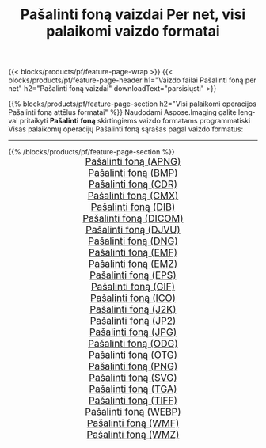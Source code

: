 ﻿---
title: Pašalinti foną vaizdai Per net, visi palaikomi vaizdo formatai 
weight: 3920
url: /lt/net/remove-background 
lang: lt
langdirlevel: 2
locales: zh-hans,ja,it,ru,de,es,fr,nl,id,lt,pl,pt,vi,tr,ko,zh-hant,ar,hi,th,sv,cs,uk,he
description: Naudodami Aspose.Imaging galite lengvai sukurti Pašalinti foną vaizdus per net
---

{{< blocks/products/pf/feature-page-wrap >}}
{{< blocks/products/pf/feature-page-header h1="Vaizdo failai Pašalinti foną per net" h2="Pašalinti foną vaizdai" downloadText="parsisiųsti" >}}


{{% blocks/products/pf/feature-page-section  h2="Visi palaikomi operacijos Pašalinti foną attēlus formatai" %}}
Naudodami Aspose.Imaging galite lengvai pritaikyti **Pašalinti foną** skirtingiems vaizdo formatams programmatiski
<br/>
Visas palaikomų operacijų Pašalinti foną sąrašas pagal vaizdo formatus:
<hr/>
{{% /blocks/products/pf/feature-page-section %}}
<div class="container-fluid productfamilypage bg-gray">
    <div class="convertypes bg-gray agp-content section">
        <div class="container">
		<div class="row other-converters" style="gap: 10px;font-size: 19px;text-align:center;">
		    <div class='col-md-2 other-converter remove-lp remove-rp'><a href="/imaging/lt/net/remove-background/apng" style="padding:15px;">Pašalinti foną (APNG)</a></div><div class='col-md-2 other-converter remove-lp remove-rp'><a href="/imaging/lt/net/remove-background/bmp" style="padding:15px;">Pašalinti foną (BMP)</a></div><div class='col-md-2 other-converter remove-lp remove-rp'><a href="/imaging/lt/net/remove-background/cdr" style="padding:15px;">Pašalinti foną (CDR)</a></div><div class='col-md-2 other-converter remove-lp remove-rp'><a href="/imaging/lt/net/remove-background/cmx" style="padding:15px;">Pašalinti foną (CMX)</a></div><div class='col-md-2 other-converter remove-lp remove-rp'><a href="/imaging/lt/net/remove-background/dib" style="padding:15px;">Pašalinti foną (DIB)</a></div><div class='col-md-2 other-converter remove-lp remove-rp'><a href="/imaging/lt/net/remove-background/dicom" style="padding:15px;">Pašalinti foną (DICOM)</a></div><div class='col-md-2 other-converter remove-lp remove-rp'><a href="/imaging/lt/net/remove-background/djvu" style="padding:15px;">Pašalinti foną (DJVU)</a></div><div class='col-md-2 other-converter remove-lp remove-rp'><a href="/imaging/lt/net/remove-background/dng" style="padding:15px;">Pašalinti foną (DNG)</a></div><div class='col-md-2 other-converter remove-lp remove-rp'><a href="/imaging/lt/net/remove-background/emf" style="padding:15px;">Pašalinti foną (EMF)</a></div><div class='col-md-2 other-converter remove-lp remove-rp'><a href="/imaging/lt/net/remove-background/emz" style="padding:15px;">Pašalinti foną (EMZ)</a></div><div class='col-md-2 other-converter remove-lp remove-rp'><a href="/imaging/lt/net/remove-background/eps" style="padding:15px;">Pašalinti foną (EPS)</a></div><div class='col-md-2 other-converter remove-lp remove-rp'><a href="/imaging/lt/net/remove-background/gif" style="padding:15px;">Pašalinti foną (GIF)</a></div><div class='col-md-2 other-converter remove-lp remove-rp'><a href="/imaging/lt/net/remove-background/ico" style="padding:15px;">Pašalinti foną (ICO)</a></div><div class='col-md-2 other-converter remove-lp remove-rp'><a href="/imaging/lt/net/remove-background/j2k" style="padding:15px;">Pašalinti foną (J2K)</a></div><div class='col-md-2 other-converter remove-lp remove-rp'><a href="/imaging/lt/net/remove-background/jp2" style="padding:15px;">Pašalinti foną (JP2)</a></div><div class='col-md-2 other-converter remove-lp remove-rp'><a href="/imaging/lt/net/remove-background/jpg" style="padding:15px;">Pašalinti foną (JPG)</a></div><div class='col-md-2 other-converter remove-lp remove-rp'><a href="/imaging/lt/net/remove-background/odg" style="padding:15px;">Pašalinti foną (ODG)</a></div><div class='col-md-2 other-converter remove-lp remove-rp'><a href="/imaging/lt/net/remove-background/otg" style="padding:15px;">Pašalinti foną (OTG)</a></div><div class='col-md-2 other-converter remove-lp remove-rp'><a href="/imaging/lt/net/remove-background/png" style="padding:15px;">Pašalinti foną (PNG)</a></div><div class='col-md-2 other-converter remove-lp remove-rp'><a href="/imaging/lt/net/remove-background/svg" style="padding:15px;">Pašalinti foną (SVG)</a></div><div class='col-md-2 other-converter remove-lp remove-rp'><a href="/imaging/lt/net/remove-background/tga" style="padding:15px;">Pašalinti foną (TGA)</a></div><div class='col-md-2 other-converter remove-lp remove-rp'><a href="/imaging/lt/net/remove-background/tiff" style="padding:15px;">Pašalinti foną (TIFF)</a></div><div class='col-md-2 other-converter remove-lp remove-rp'><a href="/imaging/lt/net/remove-background/webp" style="padding:15px;">Pašalinti foną (WEBP)</a></div><div class='col-md-2 other-converter remove-lp remove-rp'><a href="/imaging/lt/net/remove-background/wmf" style="padding:15px;">Pašalinti foną (WMF)</a></div><div class='col-md-2 other-converter remove-lp remove-rp'><a href="/imaging/lt/net/remove-background/wmz" style="padding:15px;">Pašalinti foną (WMZ)</a></div>
                </div>
        </div>
    </div>
</div>
<br/>

